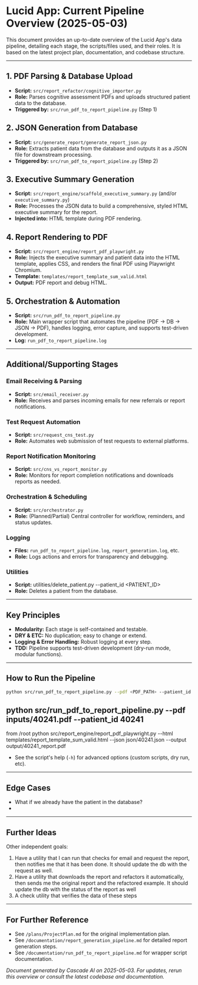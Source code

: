 # Lucid App: Current Pipeline Overview (2025-05-03)

This document provides an up-to-date overview of the Lucid App's data pipeline, detailing each stage, the scripts/files used, and their roles. It is based on the latest project plan, documentation, and codebase structure.

---

## 1. PDF Parsing & Database Upload
- **Script:** `src/report_refactor/cognitive_importer.py`
- **Role:** Parses cognitive assessment PDFs and uploads structured patient data to the database.
- **Triggered by:** `src/run_pdf_to_report_pipeline.py` (Step 1)

## 2. JSON Generation from Database
- **Script:** `src/generate_report/generate_report_json.py`
- **Role:** Extracts patient data from the database and outputs it as a JSON file for downstream processing.
- **Triggered by:** `src/run_pdf_to_report_pipeline.py` (Step 2)

## 3. Executive Summary Generation
- **Script:** `src/report_engine/scaffold_executive_summary.py` (and/or `executive_summary.py`)
- **Role:** Processes the JSON data to build a comprehensive, styled HTML executive summary for the report.
- **Injected into:** HTML template during PDF rendering.

## 4. Report Rendering to PDF
- **Script:** `src/report_engine/report_pdf_playwright.py`
- **Role:** Injects the executive summary and patient data into the HTML template, applies CSS, and renders the final PDF using Playwright Chromium.
- **Template:** `templates/report_template_sum_valid.html`
- **Output:** PDF report and debug HTML.

## 5. Orchestration & Automation
- **Script:** `src/run_pdf_to_report_pipeline.py`
- **Role:** Main wrapper script that automates the pipeline (PDF → DB → JSON → PDF), handles logging, error capture, and supports test-driven development.
- **Log:** `run_pdf_to_report_pipeline.log`

---

## Additional/Supporting Stages

### Email Receiving & Parsing
- **Script:** `src/email_receiver.py`
- **Role:** Receives and parses incoming emails for new referrals or report notifications.

### Test Request Automation
- **Script:** `src/request_cns_test.py`
- **Role:** Automates web submission of test requests to external platforms.

### Report Notification Monitoring
- **Script:** `src/cns_vs_report_monitor.py`
- **Role:** Monitors for report completion notifications and downloads reports as needed.

### Orchestration & Scheduling
- **Script:** `src/orchestrator.py`
- **Role:** (Planned/Partial) Central controller for workflow, reminders, and status updates.

### Logging
- **Files:** `run_pdf_to_report_pipeline.log`, `report_generation.log`, etc.
- **Role:** Logs actions and errors for transparency and debugging.

### Utilities
- **Script:** utilities/delete_patient.py --patient_id <PATIENT_ID>
- **Role:** Deletes a patient from the database.
---

## Key Principles
- **Modularity:** Each stage is self-contained and testable.
- **DRY & ETC:** No duplication; easy to change or extend.
- **Logging & Error Handling:** Robust logging at every step.
- **TDD:** Pipeline supports test-driven development (dry-run mode, modular functions).

---

## How to Run the Pipeline

```bash
python src/run_pdf_to_report_pipeline.py --pdf <PDF_PATH> --patient_id <PATIENT_ID>
```
python src/run_pdf_to_report_pipeline.py --pdf inputs/40241.pdf --patient_id 40241
---
from /root
python src/report_engine/report_pdf_playwright.py --html templates/report_template_sum_valid.html --json json/40241.json --output output/40241_report.pdf
- See the script's help (`-h`) for advanced options (custom scripts, dry run, etc).

---

## Edge Cases
- What if we already have the patient in the database?
- 
---
## Further Ideas

Other independent goals:
1)	Have a utility that I can run that checks for email and request the report, then notifies me that it has been done. It should update the db with the request as well.
2)	Have a utility that downloads the report and refactors it automatically, then sends me the original report and the refactored example. It should update the db with the status of the report as well
3)	A check utility that verifies the data of these steps 

---
## For Further Reference
- See `/plans/ProjectPlan.md` for the original implementation plan.
- See `/documentation/report_generation_pipeline.md` for detailed report generation steps.
- See `/documentation/run_pdf_to_report_pipeline.md` for wrapper script documentation.

*Document generated by Cascade AI on 2025-05-03. For updates, rerun this overview or consult the latest codebase and documentation.*
